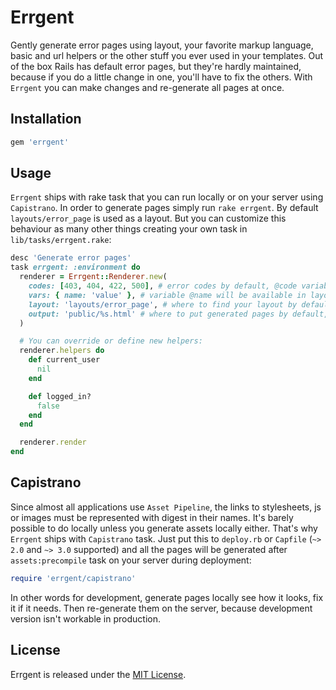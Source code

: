 # Errgent

Gently generate error pages using layout, your favorite markup language, basic
and url helpers or the other stuff you ever used in your templates. Out of the
box Rails has default error pages, but they're hardly maintained, because if you
do a little change in one, you'll have to fix the others. With `Errgent` you can
make changes and re-generate all pages at once.

## Installation

```ruby
gem 'errgent'
```

## Usage

`Errgent` ships with rake task that you can run locally or on your server using
`Capistrano`. In order to generate pages simply run `rake errgent`. By default
`layouts/error_page` is used as a layout. But you can customize this behaviour
as many other things creating your own task in `lib/tasks/errgent.rake`:

```ruby
desc 'Generate error pages'
task errgent: :environment do
  renderer = Errgent::Renderer.new(
    codes: [403, 404, 422, 500], # error codes by default, @code variable is available in layout
    vars: { name: 'value' }, # variable @name will be available in layout
    layout: 'layouts/error_page', # where to find your layout by default
    output: 'public/%s.html' # where to put generated pages by default, %s is the replacement for @code
  )

  # You can override or define new helpers:
  renderer.helpers do
    def current_user
      nil
    end

    def logged_in?
      false
    end
  end

  renderer.render
end
```

## Capistrano

Since almost all applications use `Asset Pipeline`, the links to stylesheets,
js or images must be represented with digest in their names. It's barely possible
to do locally unless you generate assets locally either. That's why `Errgent`
ships with `Capistrano` task. Just put this to `deploy.rb` or `Capfile` (`~> 2.0`
and `~> 3.0` supported) and all the pages will be generated after
`assets:precompile` task on your server during deployment:

```ruby
require 'errgent/capistrano'
```

In other words for development, generate pages locally see how it looks, fix it
if it needs. Then re-generate them on the server, because development version
isn't workable in production.

## License

Errgent is released under the [MIT License](http://www.opensource.org/licenses/MIT).
